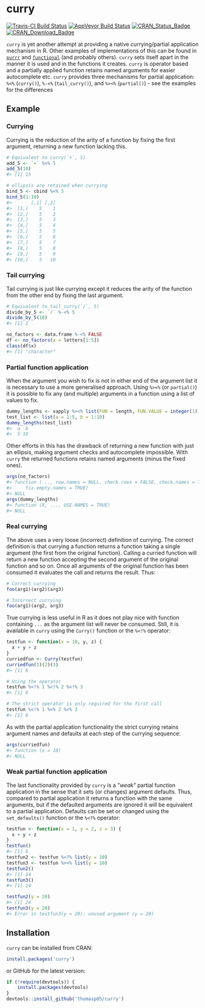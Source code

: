 
<!-- README.md is generated from README.Rmd. Please edit that file -->
curry
=====

[![Travis-CI Build Status](https://travis-ci.org/thomasp85/curry.svg?branch=master)](https://travis-ci.org/thomasp85/curry) [![AppVeyor Build Status](https://ci.appveyor.com/api/projects/status/github/thomasp85/curry?branch=master&svg=true)](https://ci.appveyor.com/project/thomasp85/curry) [![CRAN\_Status\_Badge](http://www.r-pkg.org/badges/version/curry)](https://CRAN.R-project.org/package=curry) [![CRAN\_Download\_Badge](http://cranlogs.r-pkg.org/badges/grand-total/curry)](https://CRAN.R-project.org/package=curry)

`curry` is yet another attempt at providing a native currying/partial application mechanism in R. Other examples of implementations of this can be found in [`purrr`](https://CRAN.R-project.org/package=purrr) and [`functional`](https://CRAN.R-project.org/package=functional) (and probably others). `curry` sets itself apart in the manner it is used and in the functions it creates. `curry` is operator based and a partially applied function retains named arguments for easier autocomplete etc. `curry` provides three mechanisms for partial application: `%<%` (`curry()`), `%-<%` (`tail_curry()`), and `%><%` (`partial()`) - see the examples for the differences

Example
-------

### Currying

Currying is the reduction of the arity of a function by fixing the first argument, returning a new function lacking this.

``` r
# Equivalent to curry(`+`, 5)
add_5 <- `+` %<% 5
add_5(10)
#> [1] 15

# ellipsis are retained when currying
bind_5 <- cbind %<% 5
bind_5(1:10)
#>       [,1] [,2]
#>  [1,]    5    1
#>  [2,]    5    2
#>  [3,]    5    3
#>  [4,]    5    4
#>  [5,]    5    5
#>  [6,]    5    6
#>  [7,]    5    7
#>  [8,]    5    8
#>  [9,]    5    9
#> [10,]    5   10
```

### Tail currying

Tail currying is just like currying except it reduces the arity of the function from the other end by fixing the last argument.

``` r
# Equivalent to tail_curry(`/`, 5)
divide_by_5 <- `/` %-<% 5
divide_by_5(10)
#> [1] 2

no_factors <- data.frame %-<% FALSE
df <- no_factors(x = letters[1:5])
class(df$x)
#> [1] "character"
```

### Partial function application

When the argument you wish to fix is not in either end of the argument list it is necessary to use a more generalised approach. Using `%><%` (or `partial()`) it is possible to fix any (and multiple) arguments in a function using a list of values to fix.

``` r
dummy_lengths <- vapply %><% list(FUN = length, FUN.VALUE = integer(1))
test_list <- list(a = 1:5, b = 1:10)
dummy_lengths(test_list)
#>  a  b 
#>  5 10
```

Other efforts in this has the drawback of returning a new function with just an ellipsis, making argument checks and autocomplete impossible. With `curry` the returned functions retains named arguments (minus the fixed ones).

``` r
args(no_factors)
#> function (..., row.names = NULL, check.rows = FALSE, check.names = TRUE, 
#>     fix.empty.names = TRUE) 
#> NULL
args(dummy_lengths)
#> function (X, ..., USE.NAMES = TRUE) 
#> NULL
```

### Real currying

The above uses a very loose (incorrect) definition of currying. The correct definition is that currying a function returns a function taking a single argument (the first from the original function). Calling a curried function will return a new function accepting the second argument of the original function and so on. Once all arguments of the original function has been consumed it evaluates the call and returns the result. Thus:

``` r
# Correct currying
foo(arg1)(arg2)(arg3)

# Incorrect currying
foo(arg1)(arg2, arg3)
```

True currying is less useful in R as it does not play nice with function containing `...` as the argument list will never be consumed. Still, it is available in `curry` using the `Curry()` function or the `%<!%` operator:

``` r
testfun <- function(x = 10, y, z) {
  x + y + z
}
curriedfun <- Curry(testfun)
curriedfun(1)(2)(3)
#> [1] 6

# Using the operator
testfun %<!% 1 %<!% 2 %<!% 3
#> [1] 6

# The strict operator is only required for the first call
testfun %<!% 1 %<% 2 %<% 3
#> [1] 6
```

As with the partial application functionality the strict currying retains argument names and defaults at each step of the currying sequence:

``` r
args(curriedfun)
#> function (x = 10) 
#> NULL
```

### Weak partial function application

The last functionality provided by `curry` is a *"weak"* partial function application in the sense that it sets (or changes) argument defaults. Thus, compared to partial application it returns a function with the same arguments, but if the defaulted arguments are ignored it will be equivalent to a partial application. Defaults can be set or changed using the `set_defaults()` function or the `%<?%` operator:

``` r
testfun <- function(x = 1, y = 2, z = 3) {
  x + y + z
}
testfun()
#> [1] 6
testfun2 <- testfun %<?% list(y = 10)
testfun3 <- testfun %><% list(y = 10)
testfun2()
#> [1] 14
testfun3()
#> [1] 14

testfun2(y = 20)
#> [1] 24
testfun3(y = 20)
#> Error in testfun3(y = 20): unused argument (y = 20)
```

Installation
------------

`curry` can be installed from CRAN:

``` r
install.packages('curry')
```

or GitHub for the latest version:

``` r
if (!require(devtools)) {
    install.packages(devtools)
}
devtools::install_github('thomasp85/curry')
```
